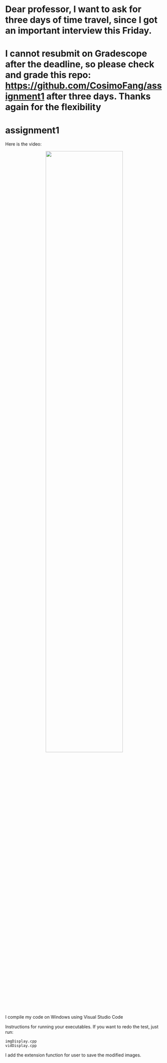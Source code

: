 # Dear professor, I want to ask for three days of time travel, since I got an important interview this Friday. 

# I cannot resubmit on Gradescope after the deadline, so please check and grade this repo: https://github.com/CosimoFang/assignment1 after three days. Thanks again for the flexibility

# assignment1
Here is the video:

<p align="center">
  <img src="img/animation.gif" width="70%" height="70%">
</p>

I compile my code on Windows using Visual Studio Code

Instructions for running your executables.
If you want to redo the test, just run:
```
imgDisplay.cpp
vidDisplay.cpp
```
I add the extension function for user to save the modified images.




